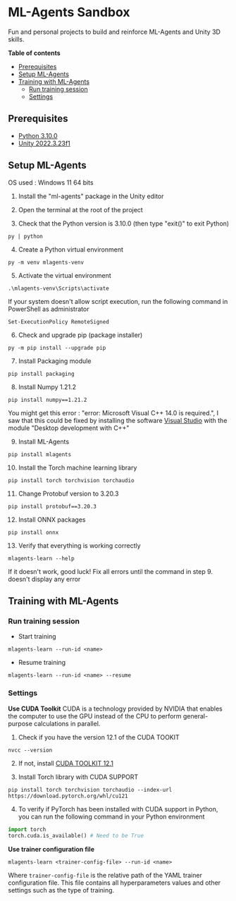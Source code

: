 # ML-Agents Sandbox

Fun and personal projects to build and reinforce ML-Agents and Unity 3D skills.

**Table of contents**
- [Prerequisites](#prerequisites)
- [Setup ML-Agents](#setup-ml-agents)
- [Training with ML-Agents](#training-with-ml-agents)
   - [Run training session](#run-training-session)
   - [Settings](#settings)

## Prerequisites

* [Python 3.10.0](https://www.python.org/downloads/release/python-3100/)
* [Unity 2022.3.23f1](https://download.unity3d.com/download_unity/dbb3f7c5b5c6/Windows64EditorInstaller/UnitySetup64-2022.3.23f1.exe)

## Setup ML-Agents

OS used : Windows 11 64 bits

1. Install the "ml-agents" package in the Unity editor

2. Open the terminal at the root of the project

3. Check that the Python version is 3.10.0 (then type "exit()" to exit Python)
```shell
py | python 
```

4. Create a Python virtual environment
```shell
py -m venv mlagents-venv
```

5. Activate the virtual environment
```shell
.\mlagents-venv\Scripts\activate
```
If your system doesn't allow script execution, run the following command in PowerShell as administrator
```shell
Set-ExecutionPolicy RemoteSigned
```

6. Check and upgrade pip (package installer)
```shell
py -m pip install --upgrade pip
```

7. Install Packaging module
```shell
pip install packaging
```

8. Install Numpy 1.21.2
```shell
pip install numpy==1.21.2
```
You might get this error : "error: Microsoft Visual C++ 14.0 is required.",
I saw that this could be fixed by installing the software [Visual Studio](https://visualstudio.microsoft.com/fr/vs/) with the module "Desktop development with C++"

9. Install ML-Agents
```shell
pip install mlagents
```

10. Install the Torch machine learning library
```shell
pip install torch torchvision torchaudio
```

11. Change Protobuf version to 3.20.3
```shell
pip install protobuf==3.20.3
```

12. Install ONNX packages
```shell
pip install onnx
```

13. Verify that everything is working correctly
```shell
mlagents-learn --help
```

If it doesn't work, good luck!
Fix all errors until the command in step 9. doesn't display any error

## Training with ML-Agents

### Run training session

- Start training
```shell
mlagents-learn --run-id <name>
```
- Resume training
```shell
mlagents-learn --run-id <name> --resume
```

### Settings

**Use CUDA Toolkit**
CUDA is a technology provided by NVIDIA that enables the computer to use the GPU instead of the CPU to perform general-purpose calculations in parallel.

1. Check if you have the version 12.1 of the CUDA TOOKIT
```shell
nvcc --version
```
2. If not, install [CUDA TOOLKIT 12.1](https://developer.nvidia.com/cuda-12-1-0-download-archive?target_os=Windows&target_arch=x86_64&target_version=11&target_type=exe_local)

3. Install Torch library with CUDA SUPPORT
```shell
pip install torch torchvision torchaudio --index-url https://download.pytorch.org/whl/cu121
```

4. To verify if PyTorch has been installed with CUDA support in Python, you can run the following command in your Python environment
```python
import torch
torch.cuda.is_available() # Need to be True
```

**Use trainer configuration file**

```shell
mlagents-learn <trainer-config-file> --run-id <name>
```

Where `trainer-config-file` is the relative path of the YAML trainer configuration file. This file contains all hyperparameters values and other settings such as the type of training.
